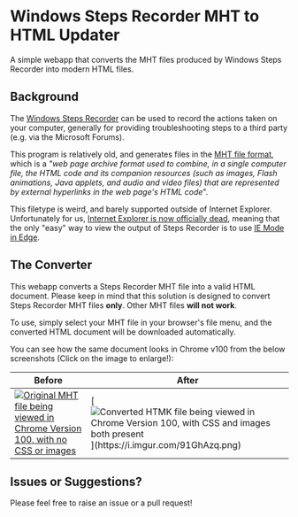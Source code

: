 # Windows Steps Recorder MHT to HTML Updater 
A simple webapp that converts the MHT files produced by Windows Steps Recorder into modern HTML files.

## Background
The [Windows Steps Recorder](https://support.microsoft.com/en-us/windows/record-steps-to-reproduce-a-problem-46582a9b-620f-2e36-00c9-04e25d784e47) can be used to record the actions taken on your computer, generally for providing troubleshooting steps to a third party (e.g. via the Microsoft Forums). 

This program is relatively old, and generates files in the [MHT file format](https://en.wikipedia.org/wiki/MHTML), which is a _"web page archive format used to combine, in a single computer file, the HTML code and its companion resources (such as images, Flash animations, Java applets, and audio and video files) that are represented by external hyperlinks in the web page's HTML code_". 

This filetype is weird, and barely supported outside of Internet Explorer. Unfortunately for us, [Internet Explorer is now officially dead](https://blogs.windows.com/windowsexperience/2022/06/15/internet-explorer-11-has-retired-and-is-officially-out-of-support-what-you-need-to-know/), meaning that the only "easy" way to view the output of Steps Recorder is to use [IE Mode in Edge](https://docs.microsoft.com/en-us/deployedge/edge-ie-mode). 

## The Converter
This webapp converts a Steps Recorder MHT file into a valid HTML document. Please keep in mind that this solution is designed to convert Steps Recorder MHT files **only**. Other MHT files **will not work**. 

To use, simply select your MHT file in your browser's file menu, and the converted HTML document will be downloaded automatically. 

You can see how the same document looks in Chrome v100 from the below screenshots (Click on the image to enlarge!):

| Before | After |
|--|--|
| [![Original MHT file being viewed in Chrome Version 100, with no CSS or images](https://i.imgur.com/VXo7ktH.png)](https://i.imgur.com/VXo7ktH.png) | [![Converted HTMK file being viewed in Chrome Version 100, with CSS and images both present](https://i.imgur.com/91GhAzq.png]([https://i.imgur.com/91GhAzq.png](https://i.imgur.com/91GhAzq.png)))](https://i.imgur.com/91GhAzq.png) |

## Issues or Suggestions? 
Please feel free to raise an issue or a pull request! 
